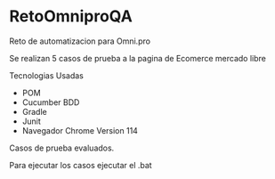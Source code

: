 # RetoOmniproQA
Reto de automatizacion para Omni.pro

Se realizan 5 casos de prueba a la pagina de Ecomerce mercado libre

Tecnologias Usadas
* POM
* Cucumber BDD
* Gradle
* Junit
* Navegador Chrome Version 114

Casos de prueba evaluados.


Para ejecutar los casos ejecutar el .bat 

